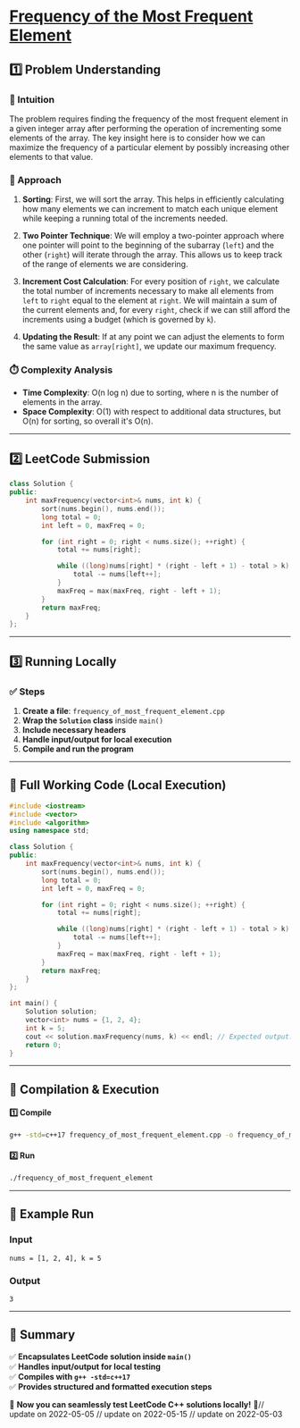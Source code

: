 # **[Frequency of the Most Frequent Element](https://leetcode.com/problems/frequency-of-the-most-frequent-element/description/)**  

## **1️⃣ Problem Understanding**  
### **📌 Intuition**  
The problem requires finding the frequency of the most frequent element in a given integer array after performing the operation of incrementing some elements of the array. The key insight here is to consider how we can maximize the frequency of a particular element by possibly increasing other elements to that value.

### **🚀 Approach**  
1. **Sorting**: First, we will sort the array. This helps in efficiently calculating how many elements we can increment to match each unique element while keeping a running total of the increments needed.
  
2. **Two Pointer Technique**: We will employ a two-pointer approach where one pointer will point to the beginning of the subarray (`left`) and the other (`right`) will iterate through the array. This allows us to keep track of the range of elements we are considering.

3. **Increment Cost Calculation**: For every position of `right`, we calculate the total number of increments necessary to make all elements from `left` to `right` equal to the element at `right`. We will maintain a sum of the current elements and, for every `right`, check if we can still afford the increments using a budget (which is governed by `k`).

4. **Updating the Result**: If at any point we can adjust the elements to form the same value as `array[right]`, we update our maximum frequency.

### **⏱️ Complexity Analysis**  
- **Time Complexity**: O(n log n) due to sorting, where n is the number of elements in the array.  
- **Space Complexity**: O(1) with respect to additional data structures, but O(n) for sorting, so overall it's O(n).

---  

## **2️⃣ LeetCode Submission**  
```cpp
class Solution {
public:
    int maxFrequency(vector<int>& nums, int k) {
        sort(nums.begin(), nums.end());
        long total = 0;
        int left = 0, maxFreq = 0;

        for (int right = 0; right < nums.size(); ++right) {
            total += nums[right];

            while ((long)nums[right] * (right - left + 1) - total > k) {
                total -= nums[left++];
            }
            maxFreq = max(maxFreq, right - left + 1);
        }
        return maxFreq;
    }
};
```  

---  

## **3️⃣ Running Locally**  
### **✅ Steps**  
1. **Create a file**: `frequency_of_most_frequent_element.cpp`  
2. **Wrap the `Solution` class** inside `main()`  
3. **Include necessary headers**  
4. **Handle input/output for local execution**  
5. **Compile and run the program**  

---  

## **📝 Full Working Code (Local Execution)**  
```cpp
#include <iostream>
#include <vector>
#include <algorithm>
using namespace std;

class Solution {
public:
    int maxFrequency(vector<int>& nums, int k) {
        sort(nums.begin(), nums.end());
        long total = 0;
        int left = 0, maxFreq = 0;

        for (int right = 0; right < nums.size(); ++right) {
            total += nums[right];

            while ((long)nums[right] * (right - left + 1) - total > k) {
                total -= nums[left++];
            }
            maxFreq = max(maxFreq, right - left + 1);
        }
        return maxFreq;
    }
};

int main() {
    Solution solution;
    vector<int> nums = {1, 2, 4};
    int k = 5;
    cout << solution.maxFrequency(nums, k) << endl; // Expected output: 3
    return 0;
}
```  

---  

## **🔧 Compilation & Execution**  
#### **1️⃣ Compile**  
```bash
g++ -std=c++17 frequency_of_most_frequent_element.cpp -o frequency_of_most_frequent_element
```  

#### **2️⃣ Run**  
```bash
./frequency_of_most_frequent_element
```  

---  

## **🎯 Example Run**  
### **Input**  
```
nums = [1, 2, 4], k = 5
```  
### **Output**  
```
3
```  

---  

## **📌 Summary**  
✅ **Encapsulates LeetCode solution inside `main()`**  
✅ **Handles input/output for local testing**  
✅ **Compiles with `g++ -std=c++17`**  
✅ **Provides structured and formatted execution steps**  

🚀 **Now you can seamlessly test LeetCode C++ solutions locally!** 🚀// update on 2022-05-05
// update on 2022-05-15
// update on 2022-05-03
